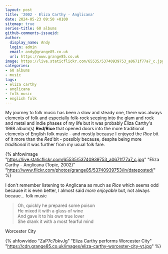 ```yaml
---
layout: post
title: '2002 - Eliza Carthy - Anglicana'
date: 2024-05-23 09:50 +0100
sitemap: true
series-title: 60 albums
github-comments-issueid:
author:
  display_name: Andy
  login: admin
  email: andy@grange85.co.uk
  url: https://www.grange85.co.uk
image: https://live.staticflickr.com/65535/53740939753_a0671f77a7_c.jpg
categories:
- 60 albums
- music
tags:
- eliza carthy
- anglicana
- folk music
- english folk
---
```

My journey to folk music has been a slow and steady one, there was always elements of folk and especially folk-rock seeping into the glam and rock and metal and indie phases of my life but it was probably Eliza Carthy's 1998 album(s) **Red/Rice** that opened doors into the more traditional elements of English folk music - and mostly because I enjoyed the _Rice_ bit of it more than the _Red_ bit - possibly because, despite being more _traditional_ it was further from my usual folk fare.

{% ahfowimage "https://live.staticflickr.com/65535/53740939753_a0671f77a7_c.jpg" "Eliza Carthy - Anglicana (Topic, 2002)" "https://www.flickr.com/photos/grange85/53740939753/in/dateposted/" %}

I don't remember listening to Anglicana as much as _Rice_ which seems odd because it is even better, I almost said _more enjoyable_ but, not always becaue... folk music

<blockquote>
Oh, quickly he prepared some poison<br>
He mixed it with a glass of wine<br>
And gave it to his own true lover<br>
She drank it with a most fearful mind
</blockquote>
<p class="caption">Worcester City</p>

{% ahfowvideo "ZaP7c7bkvJg" "Eliza Carthy performs Worcester City" "https://cdn.grange85.co.uk/images/eliza-carthy-worcester-city-yt.jpg" %}


